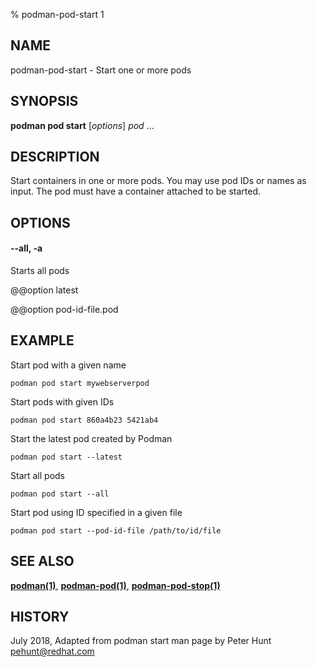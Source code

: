 % podman-pod-start 1

## NAME

podman\-pod\-start - Start one or more pods

## SYNOPSIS

**podman pod start** [*options*] _pod_ ...

## DESCRIPTION

Start containers in one or more pods. You may use pod IDs or names as input. The pod must have a container attached
to be started.

## OPTIONS

#### **--all**, **-a**

Starts all pods

@@option latest

@@option pod-id-file.pod

## EXAMPLE

Start pod with a given name

```
podman pod start mywebserverpod
```

Start pods with given IDs

```
podman pod start 860a4b23 5421ab4
```

Start the latest pod created by Podman

```
podman pod start --latest
```

Start all pods

```
podman pod start --all
```

Start pod using ID specified in a given file

```
podman pod start --pod-id-file /path/to/id/file
```

## SEE ALSO

**[podman(1)](podman.md)**, **[podman-pod(1)](commands/podman-pod/podman-pod.md)**, **[podman-pod-stop(1)](commands/podman-pod/podman-pod-stop.md)**

## HISTORY

July 2018, Adapted from podman start man page by Peter Hunt <pehunt@redhat.com>
